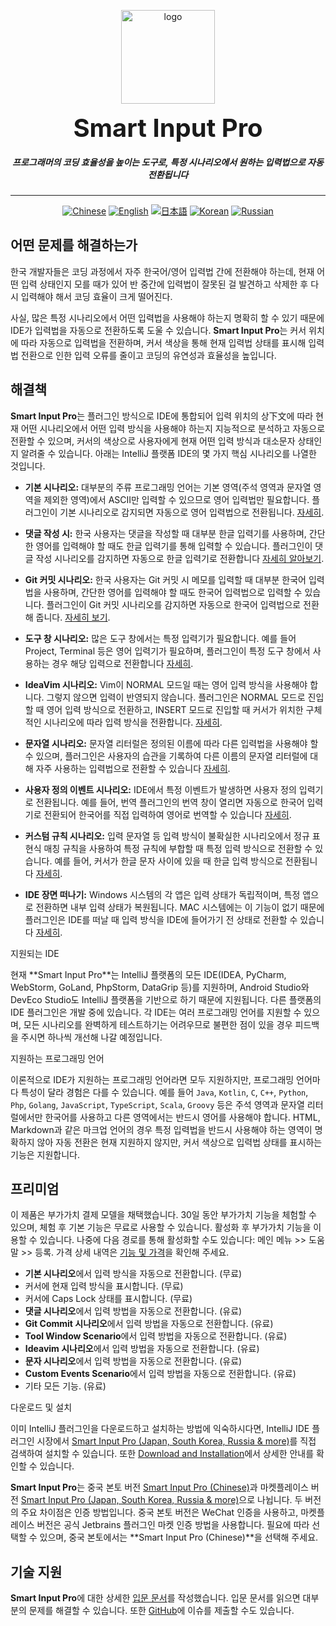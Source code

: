 <p align="center">
	<img alt="logo" src="https://smart-input.oss-cn-hangzhou.aliyuncs.com/logo/smartinputprologo.png" width="150" height="150">
</p>
<h1 align="center" style="margin: 10px 0 10px; font-weight: bold; font-size: 40px">Smart Input Pro​</h1>
<h5 align="center">프로그래머의 코딩 효율성을 높이는 도구로, 특정 시나리오에서 원하는 입력법으로 자동 전환됩니다</h5>


---

<div align="center">
	
  [![Chinese](https://img.shields.io/badge/语言-中文-blue)](https://github.com/xiaolvpuzi/SmartInputPro/blob/main/README_zh.md)
  [![English](https://img.shields.io/badge/Language-English-red)](https://github.com/xiaolvpuzi/SmartInputPro/blob/main/README.md)
  [![日本語](https://img.shields.io/badge/言語-日本語-green)](https://github.com/xiaolvpuzi/SmartInputPro/blob/main/README_ja.md)
  [![Korean](https://img.shields.io/badge/언어-한국어-purple)](https://github.com/xiaolvpuzi/SmartInputPro/blob/main/README_ko.md)
  [![Russian](https://img.shields.io/badge/Язык-Русский-orange)](https://github.com/xiaolvpuzi/SmartInputPro/blob/main/README_ru.md)
  
</div>


## 어떤 문제를 해결하는가

한국 개발자들은 코딩 과정에서 자주 한국어/영어 입력법 간에 전환해야 하는데, 현재 어떤 입력 상태인지 모를 때가 있어 반 중간에 입력법이 잘못된 걸 발견하고 삭제한 후 다시 입력해야 해서 코딩 효율이 크게 떨어진다.

사실, 많은 특정 시나리오에서 어떤 입력법을 사용해야 하는지 명확히 할 수 있기 때문에 IDE가 입력법을 자동으로 전환하도록 도울 수 있습니다. **Smart Input Pro**는 커서 위치에 따라 자동으로 입력법을 전환하며, 커서 색상을 통해 현재 입력법 상태를 표시해 입력법 전환으로 인한 입력 오류를 줄이고 코딩의 유연성과 효율성을 높입니다.

## 해결책

**Smart Input Pro**는 플러그인 방식으로 IDE에 통합되어 입력 위치의 상下文에 따라 현재 어떤 시나리오에서 어떤 입력 방식을 사용해야 하는지 지능적으로 분석하고 자동으로 전환할 수 있으며, 커서의 색상으로 사용자에게 현재 어떤 입력 방식과 대소문자 상태인지 알려줄 수 있습니다. 아래는 IntelliJ 플랫폼 IDE의 몇 가지 핵심 시나리오를 나열한 것입니다.

- **기본 시나리오:** 대부분의 주류 프로그래밍 언어는 기본 영역(주석 영역과 문자열 영역을 제외한 영역)에서 ASCII만 입력할 수 있으므로 영어 입력법만 필요합니다. 플러그인이 기본 시나리오로 감지되면 자동으로 영어 입력법으로 전환됩니다. [자세히](https://xiaolvpuzi.cn/docs/smart-input-pro-doc.html#/ko/scene/default).

- **댓글 작성 시:** 한국 사용자는 댓글을 작성할 때 대부분 한글 입력기를 사용하며, 간단한 영어를 입력해야 할 때도 한글 입력기를 통해 입력할 수 있습니다. 플러그인이 댓글 작성 시나리오를 감지하면 자동으로 한글 입력기로 전환합니다 [자세히 알아보기](https://xiaolvpuzi.cn/docs/smart-input-pro-doc.html#/ko/scene/comment).

- **Git 커밋 시나리오:** 한국 사용자는 Git 커밋 시 메모를 입력할 때 대부분 한국어 입력법을 사용하며, 간단한 영어를 입력해야 할 때도 한국어 입력법으로 입력할 수 있습니다. 플러그인이 Git 커밋 시나리오를 감지하면 자동으로 한국어 입력법으로 전환해 줍니다. [자세히 보기](https://xiaolvpuzi.cn/docs/smart-input-pro-doc.html#/ko/scene/commit).

- **도구 창 시나리오:** 많은 도구 창에서는 특정 입력기가 필요합니다. 예를 들어 Project, Terminal 등은 영어 입력기가 필요하며, 플러그인이 특정 도구 창에서 사용하는 경우 해당 입력으로 전환합니다 [자세히](https://xiaolvpuzi.cn/docs/smart-input-pro-doc.html#/ko/scene/toolwindow).

- **IdeaVim 시나리오:** Vim이 NORMAL 모드일 때는 영어 입력 방식을 사용해야 합니다. 그렇지 않으면 입력이 반영되지 않습니다. 플러그인은 NORMAL 모드로 진입할 때 영어 입력 방식으로 전환하고, INSERT 모드로 진입할 때 커서가 위치한 구체적인 시나리오에 따라 입력 방식을 전환합니다. [자세히](https://xiaolvpuzi.cn/docs/smart-input-pro-doc.html#/ko/scene/idea-vim).

- **문자열 시나리오:** 문자열 리터럴은 정의된 이름에 따라 다른 입력법을 사용해야 할 수 있으며, 플러그인은 사용자의 습관을 기록하여 다른 이름의 문자열 리터럴에 대해 자주 사용하는 입력법으로 전환할 수 있습니다 [자세히](https://xiaolvpuzi.cn/docs/smart-input-pro-doc.html#/ko/scene/string).

- **사용자 정의 이벤트 시나리오:** IDE에서 특정 이벤트가 발생하면 사용자 정의 입력기로 전환됩니다. 예를 들어, 번역 플러그인의 번역 창이 열리면 자동으로 한국어 입력기로 전환되어 한국어를 직접 입력하여 영어로 번역할 수 있습니다 [자세히](https://xiaolvpuzi.cn/docs/smart-input-pro-doc.html#/ko/scene/event).

- **커스텀 규칙 시나리오:** 입력 문자열 등 입력 방식이 불확실한 시나리오에서 정규 표현식 매칭 규칙을 사용하여 특정 규칙에 부합할 때 특정 입력 방식으로 전환할 수 있습니다. 예를 들어, 커서가 한글 문자 사이에 있을 때 한글 입력 방식으로 전환됩니다 [자세히](https://xiaolvpuzi.cn/docs/smart-input-pro-doc.html#/ko/scene/regular).

- **IDE 장면 떠나기:** Windows 시스템의 각 앱은 입력 상태가 독립적이며, 특정 앱으로 전환하면 내부 입력 상태가 복원됩니다. MAC 시스템에는 이 기능이 없기 때문에 플러그인은 IDE를 떠날 때 입력 방식을 IDE에 들어가기 전 상태로 전환할 수 있습니다 [자세히](https://xiaolvpuzi.cn/docs/smart-input-pro-doc.html#/ko/scene/leave).

지원되는 IDE

현재 **Smart Input Pro​**는 IntelliJ 플랫폼의 모든 IDE(IDEA, PyCharm, WebStorm, GoLand, PhpStorm, DataGrip 등)를 지원하며, Android Studio와 DevEco Studio도 IntelliJ 플랫폼을 기반으로 하기 때문에 지원됩니다. 다른 플랫폼의 IDE 플러그인은 개발 중에 있습니다. 각 IDE는 여러 프로그래밍 언어를 지원할 수 있으며, 모든 시나리오를 완벽하게 테스트하기는 어려우므로 불편한 점이 있을 경우 피드백을 주시면 하나씩 개선해 나갈 예정입니다.

지원하는 프로그래밍 언어

이론적으로 IDE가 지원하는 프로그래밍 언어라면 모두 지원하지만, 프로그래밍 언어마다 특성이 달라 경험은 다를 수 있습니다. 예를 들어 `Java`, `Kotlin`, `C`, `C++`, `Python`, `Php`, `Golang`, `JavaScript`, `TypeScript`, `Scala`, `Groovy` 등은 주석 영역과 문자열 리터럴에서만 한국어를 사용하고 다른 영역에서는 반드시 영어를 사용해야 합니다. HTML, Markdown과 같은 마크업 언어의 경우 특정 입력법을 반드시 사용해야 하는 영역이 명확하지 않아 자동 전환은 현재 지원하지 않지만, 커서 색상으로 입력법 상태를 표시하는 기능은 지원합니다.


 ## 프리미엄

이 제품은 부가가치 결제 모델을 채택했습니다. 30일 동안 부가가치 기능을 체험할 수 있으며, 체험 후 기본 기능은 무료로 사용할 수 있습니다. 활성화 후 부가가치 기능을 이용할 수 있습니다. 나중에 다음 경로를 통해 활성화할 수도 있습니다: 메인 메뉴 >> 도움말 >> 등록. 가격 상세 내역은 [기능 및 가격](https://xiaolvpuzi.cn/docs/smart-input-pro-doc.html#/ko/start/plans-pricing)을 확인해 주세요.

- **기본 시나리오**에서 입력 방식을 자동으로 전환합니다. (무료)
- 커서에 현재 입력 방식을 표시합니다. (무료)
- 커서에 Caps Lock 상태를 표시합니다. (무료)
- **댓글 시나리오**에서 입력 방법을 자동으로 전환합니다. (유료)
- **Git Commit 시나리오**에서 입력 방법을 자동으로 전환합니다. (유료)
- **Tool Window Scenario**에서 입력 방법을 자동으로 전환합니다. (유료)
- **Ideavim 시나리오**에서 입력 방법을 자동으로 전환합니다. (유료)
- **문자 시나리오**에서 입력 방법을 자동으로 전환합니다. (유료)
- **Custom Events Scenario**에서 입력 방법을 자동으로 전환합니다. (유료)
- 기타 모든 기능. (유료)

다운로드 및 설치

이미 IntelliJ 플러그인을 다운로드하고 설치하는 방법에 익숙하시다면, IntelliJ IDE 플러그인 시장에서 [Smart Input Pro (Japan, South Korea, Russia & more)](https://plugins.jetbrains.com/plugin/25751-smart-input-pro-japan-south-korea-russia--more-)를 직접 검색하여 설치할 수 있습니다. 또한 [Download and Installation](https://xiaolvpuzi.cn/docs/smart-input-pro-doc.html#/ko/start/download)에서 상세한 안내를 확인할 수 있습니다.

**Smart Input Pro**는 중국 본토 버전 [Smart Input Pro (Chinese)](https://plugins.jetbrains.com/plugin/25280)과 마켓플레이스 버전 [Smart Input Pro (Japan, South Korea, Russia & more)](https://plugins.jetbrains.com/plugin/25751-smart-input-pro-japan-south-korea-russia--more-)으로 나뉩니다. 두 버전의 주요 차이점은 인증 방법입니다. 중국 본토 버전은 WeChat 인증을 사용하고, 마켓플레이스 버전은 공식 Jetbrains 플러그인 마켓 인증 방법을 사용합니다. 필요에 따라 선택할 수 있으며, 중국 본토에서는 **Smart Input Pro (Chinese)**을 선택해 주세요.

## 기술 지원

**Smart Input Pro**에 대한 상세한 [입문 문서](https://xiaolvpuzi.cn/docs/smart-input-pro-doc.html#/ko)를 작성했습니다. 입문 문서를 읽으면 대부분의 문제를 해결할 수 있습니다. 또한 [GitHub](https://github.com/SmartInput/SmartInput/issues)에 이슈를 제출할 수도 있습니다.
